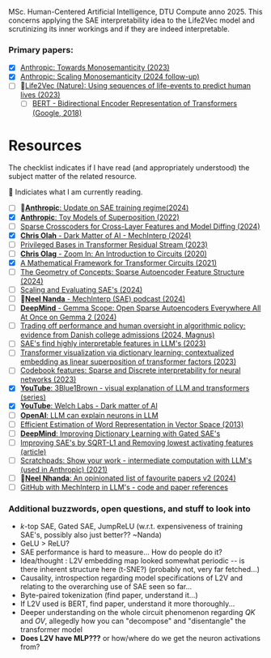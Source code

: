MSc. Human-Centered Artificial Intelligence, DTU Compute anno 2025. This concerns applying the SAE interpretability idea to the Life2Vec model and scrutinizing its inner workings and if they are indeed interpretable.

### Primary papers:
- [x] [Anthropic: Towards Monosemanticity (2023)](https://transformer-circuits.pub/2023/monosemantic-features)
- [x] [Anthropic: Scaling Monosemanticity (2024 follow-up)](https://transformer-circuits.pub/2024/scaling-monosemanticity/)
- [ ] 📖[Life2Vec (Nature): Using sequences of life-events to predict human lives (2023)](https://www.nature.com/articles/s43588-023-00573-5)
   - [ ] [BERT - Bidirectional Encoder Representation of Transformers (Google, 2018)](https://arxiv.org/pdf/1810.04805) 
   
# Resources
The checklist indicates if I have read (and appropriately understood) the subject matter of the related resource.

📖 Indiciates what I am currently reading.

- [ ] 📖[**Anthropic**: Update on SAE training regime(2024)](https://transformer-circuits.pub/2024/april-update/index.html#training-saes)
- [x] [**Anthropic**: Toy Models of Superposition (2022)](https://transformer-circuits.pub/2022/toy_model/index.html)
- [ ] [Sparse Crosscoders for Cross-Layer Features and Model Diffing (2024)](https://transformer-circuits.pub/2024/crosscoders/index.html)
- [x] [**Chris Olah** - Dark Matter of AI - MechInterp (2024)](https://transformer-circuits.pub/2024/july-update/index.html#dark-matter)
- [ ] [Privileged Bases in Transformer Residual Stream (2023)](https://transformer-circuits.pub/2023/privileged-basis/index.html)
- [ ] [**Chris Olag** - Zoom In: An Introduction to Circuits (2020)](https://distill.pub/2020/circuits/zoom-in/)
- [x] [A Mathematical Framework for Transformer Circuits (2021)](https://transformer-circuits.pub/2021/framework/index.html)
- [ ] [The Geometry of Concepts: Sparse Autoencoder Feature Structure (2024)](https://arxiv.org/abs/2410.19750)
- [ ] [Scaling and Evaluating SAE's (2024)](https://arxiv.org/pdf/2406.04093)
- [ ] 📖[**Neel Nanda** - MechInterp (SAE) podcast (2024)](https://podcasts.apple.com/dk/podcast/neel-nanda-mechanistic-interpretability-sparse-autoencoders/id1510472996?i=1000679600572)
- [ ] [**DeepMind** - Gemma Scope: Open Sparse Autoencoders Everywhere All At Once on Gemma 2 (2024)](https://arxiv.org/abs/2408.05147)
- [ ] [Trading off performance and human oversight in algorithmic policy: evidence from Danish college admissions (2024, Magnus)](https://arxiv.org/abs/2411.15348)
- [ ] [SAE's find highly interpretable features in LLM's (2023)](https://arxiv.org/pdf/2309.08600)
- [ ] [Transformer visualization via dictionary learning: contextualized embedding as linear superposition of transformer factors (2023)](https://arxiv.org/pdf/2103.15949)
- [ ] [Codebook features: Sparse and Discrete interpretability for neural networks (2023)](https://arxiv.org/pdf/2310.17230)
- [x] [**YouTube**: 3Blue1Brown - visual explanation of LLM and transformers (series)](https://www.youtube.com/watch?v=wjZofJX0v4M)
- [x] [**YouTube**: Welch Labs - Dark matter of AI](https://www.youtube.com/watch?v=UGO_Ehywuxc)
- [ ] [**OpenAI**: LLM can explain neurons in LLM](https://openaipublic.blob.core.windows.net/neuron-explainer/paper/index.html)
- [ ] [Efficient Estimation of Word Representation in Vector Space (2013)](https://arxiv.org/pdf/1301.3781)
- [ ] [**DeepMind**: Improving Dictionary Learning with Gated SAE's](https://arxiv.org/pdf/2404.16014)
- [ ] [Improving SAE's by SQRT-L1 and Removing lowest activating features (article)](https://www.lesswrong.com/posts/YiGs8qJ8aNBgwt2YN/improving-sae-s-by-sqrt-ing-l1-and-removing-lowest)
- [ ] [Scratchpads: Show your work - intermediate computation with LLM's (used in Anthropic) (2021)](https://arxiv.org/pdf/2112.00114)
- [ ] 📖[**Neel Nhanda**: An opinionated list of favourite papers v2 (2024)](https://www.alignmentforum.org/posts/NfFST5Mio7BCAQHPA/an-extremely-opinionated-annotated-list-of-my-favourite)
- [ ] [GitHub with MechInterp in LLM's - code and paper references](https://github.com/ruizheliUOA/Awesome-Interpretability-in-Large-Language-Models)

### Additional buzzwords, open questions, and stuff to look into
- *k*-top SAE, Gated SAE, JumpReLU (w.r.t. expensiveness of training SAE's, possibly also just better?? ~Nanda)
- GeLU > ReLU?
- SAE performance is hard to measure... How do people do it?
- Idea/thought : L2V embedding map looked somewhat periodic -- is there inherent structure here (t-SNE?) (probably not, very far fetched...)
- Causality, introspection regarding model specifications of L2V and relating to the overarching use of SAE seen so far...
- Byte-paired tokenization (find paper, understand it...)
- If L2V used is BERT, find paper, understand it more thoroughly...
- Deeper understanding on the whole circuit phenomenon regarding *QK* and *OV*, allegedly how you can "decompose" and "disentangle" the transformer model
- **Does L2V have MLP???** or how/where do we get the neuron activations from?





